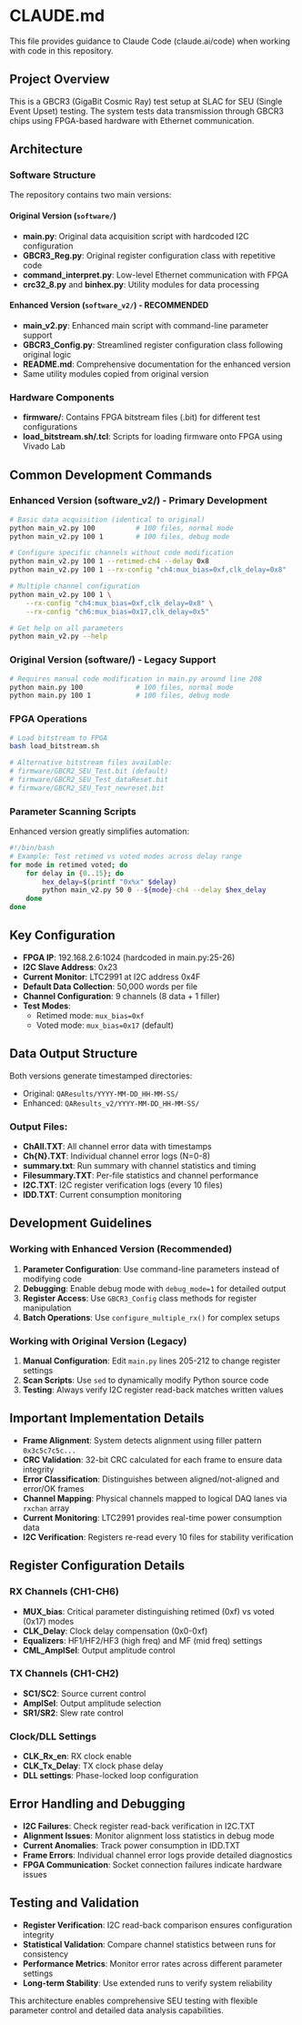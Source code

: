 # CLAUDE.md

This file provides guidance to Claude Code (claude.ai/code) when working with code in this repository.

## Project Overview

This is a GBCR3 (GigaBit Cosmic Ray) test setup at SLAC for SEU (Single Event Upset) testing. The system tests data transmission through GBCR3 chips using FPGA-based hardware with Ethernet communication.

## Architecture

### Software Structure
The repository contains two main versions:

#### Original Version (`software/`)
- **main.py**: Original data acquisition script with hardcoded I2C configuration
- **GBCR3_Reg.py**: Original register configuration class with repetitive code
- **command_interpret.py**: Low-level Ethernet communication with FPGA
- **crc32_8.py** and **binhex.py**: Utility modules for data processing

#### Enhanced Version (`software_v2/`) - RECOMMENDED
- **main_v2.py**: Enhanced main script with command-line parameter support
- **GBCR3_Config.py**: Streamlined register configuration class following original logic
- **README.md**: Comprehensive documentation for the enhanced version
- Same utility modules copied from original version

### Hardware Components
- **firmware/**: Contains FPGA bitstream files (.bit) for different test configurations
- **load_bitstream.sh/.tcl**: Scripts for loading firmware onto FPGA using Vivado Lab

## Common Development Commands

### Enhanced Version (software_v2/) - Primary Development

```bash
# Basic data acquisition (identical to original)
python main_v2.py 100          # 100 files, normal mode
python main_v2.py 100 1        # 100 files, debug mode

# Configure specific channels without code modification
python main_v2.py 100 1 --retimed-ch4 --delay 0x8
python main_v2.py 100 1 --rx-config "ch4:mux_bias=0xf,clk_delay=0x8"

# Multiple channel configuration
python main_v2.py 100 1 \
    --rx-config "ch4:mux_bias=0xf,clk_delay=0x8" \
    --rx-config "ch6:mux_bias=0x17,clk_delay=0x5"

# Get help on all parameters
python main_v2.py --help
```

### Original Version (software/) - Legacy Support

```bash
# Requires manual code modification in main.py around line 208
python main.py 100             # 100 files, normal mode  
python main.py 100 1           # 100 files, debug mode
```

### FPGA Operations
```bash
# Load bitstream to FPGA
bash load_bitstream.sh

# Alternative bitstream files available:
# firmware/GBCR2_SEU_Test.bit (default)
# firmware/GBCR2_SEU_Test_dataReset.bit
# firmware/GBCR2_SEU_Test_newreset.bit
```

### Parameter Scanning Scripts

Enhanced version greatly simplifies automation:

```bash
#!/bin/bash
# Example: Test retimed vs voted modes across delay range
for mode in retimed voted; do
    for delay in {0..15}; do
        hex_delay=$(printf "0x%x" $delay)
        python main_v2.py 50 0 --${mode}-ch4 --delay $hex_delay
    done
done
```

## Key Configuration

- **FPGA IP**: 192.168.2.6:1024 (hardcoded in main.py:25-26)
- **I2C Slave Address**: 0x23
- **Current Monitor**: LTC2991 at I2C address 0x4F  
- **Default Data Collection**: 50,000 words per file
- **Channel Configuration**: 9 channels (8 data + 1 filler)
- **Test Modes**: 
  - Retimed mode: `mux_bias=0xf`
  - Voted mode: `mux_bias=0x17` (default)

## Data Output Structure

Both versions generate timestamped directories:
- Original: `QAResults/YYYY-MM-DD_HH-MM-SS/`
- Enhanced: `QAResults_v2/YYYY-MM-DD_HH-MM-SS/`

### Output Files:
- **ChAll.TXT**: All channel error data with timestamps
- **Ch{N}.TXT**: Individual channel error logs (N=0-8)
- **summary.txt**: Run summary with channel statistics and timing
- **Filesummary.TXT**: Per-file statistics and channel performance
- **I2C.TXT**: I2C register verification logs (every 10 files)
- **IDD.TXT**: Current consumption monitoring

## Development Guidelines

### Working with Enhanced Version (Recommended)

1. **Parameter Configuration**: Use command-line parameters instead of modifying code
2. **Debugging**: Enable debug mode with `debug_mode=1` for detailed output
3. **Register Access**: Use `GBCR3_Config` class methods for register manipulation
4. **Batch Operations**: Use `configure_multiple_rx()` for complex setups

### Working with Original Version (Legacy)

1. **Manual Configuration**: Edit `main.py` lines 205-212 to change register settings
2. **Scan Scripts**: Use `sed` to dynamically modify Python source code
3. **Testing**: Always verify I2C register read-back matches written values

## Important Implementation Details

- **Frame Alignment**: System detects alignment using filler pattern `0x3c5c7c5c...`
- **CRC Validation**: 32-bit CRC calculated for each frame to ensure data integrity
- **Error Classification**: Distinguishes between aligned/not-aligned and error/OK frames
- **Channel Mapping**: Physical channels mapped to logical DAQ lanes via `rxchan` array
- **Current Monitoring**: LTC2991 provides real-time power consumption data
- **I2C Verification**: Registers re-read every 10 files for stability verification

## Register Configuration Details

### RX Channels (CH1-CH6)
- **MUX_bias**: Critical parameter distinguishing retimed (0xf) vs voted (0x17) modes
- **CLK_Delay**: Clock delay compensation (0x0-0xf)
- **Equalizers**: HF1/HF2/HF3 (high freq) and MF (mid freq) settings
- **CML_AmplSel**: Output amplitude control

### TX Channels (CH1-CH2)  
- **SC1/SC2**: Source current control
- **AmplSel**: Output amplitude selection
- **SR1/SR2**: Slew rate control

### Clock/DLL Settings
- **CLK_Rx_en**: RX clock enable
- **CLK_Tx_Delay**: TX clock phase delay
- **DLL settings**: Phase-locked loop configuration

## Error Handling and Debugging

- **I2C Failures**: Check register read-back verification in I2C.TXT
- **Alignment Issues**: Monitor alignment loss statistics in debug mode
- **Current Anomalies**: Track power consumption in IDD.TXT
- **Frame Errors**: Individual channel error logs provide detailed diagnostics
- **FPGA Communication**: Socket connection failures indicate hardware issues

## Testing and Validation

- **Register Verification**: I2C read-back comparison ensures configuration integrity  
- **Statistical Validation**: Compare channel statistics between runs for consistency
- **Performance Metrics**: Monitor error rates across different parameter settings
- **Long-term Stability**: Use extended runs to verify system reliability

This architecture enables comprehensive SEU testing with flexible parameter control and detailed data analysis capabilities.